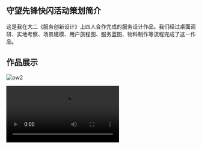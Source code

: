## 守望先锋快闪活动策划简介

这是我在大二《服务创新设计》上四人合作完成的服务设计作品。我们经过桌面调研、实地考察、场景建模、用户旅程图、服务蓝图、物料制作等流程完成了这一作品。

## 作品展示

![ow2](../assets/ow2.png)

![点击下载视频](../assets/渲染视频.mp4)
